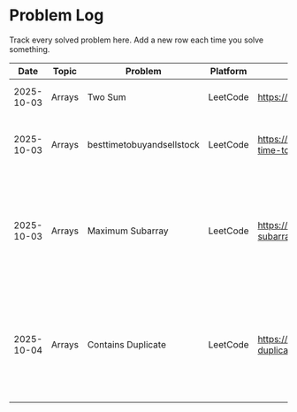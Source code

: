 

# Problem Log

Track every solved problem here. Add a new row each time you solve something.

| Date       | Topic   | Problem   | Platform | Link                                         | Approach                  | Time | Notes                     |
|------------|---------|-----------|----------|---------------------------------------------|---------------------------|------|---------------------------|
| 2025-10-03 | Arrays  | Two Sum   | LeetCode | https://leetcode.com/problems/two-sum/      | HashMap (num -> index)    | 12m  | Watch out for duplicates |
| 2025-10-03 | Arrays  | besttimetobuyandsellstock   | LeetCode | https://leetcode.com/problems/best-time-to-buy-and-sell-stock/description/      | track and update the min and max value    | 18m  | update min before calculating the max |
| 2025-10-03 | Arrays  | Maximum Subarray | LeetCode | https://leetcode.com/problems/maximum-subarray/ | Kadane's algorithm (rolling max) | 48m   | reset running sum think in terms of graph and reset whenever hit below zero the total sum |
| 2025-10-04 | Arrays  | Contains Duplicate | LeetCode | https://leetcode.com/problems/contains-duplicate/ | HashSet (short-circuit on seen values) | 42m   | can use bitset / hashset / streams -> sets compare the size with array to validate duplicates |
